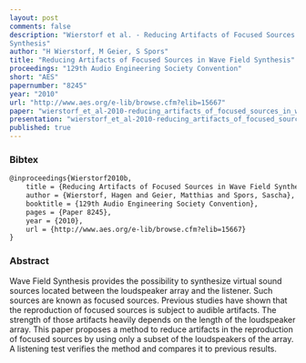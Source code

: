 ```yaml
---
layout: post
comments: false
description: "Wierstorf et al. - Reducing Artifacts of Focused Sources in Wave Field
Synthesis"
author: "H Wierstorf, M Geier, S Spors"
title: "Reducing Artifacts of Focused Sources in Wave Field Synthesis"
proceedings: "129th Audio Engineering Society Convention"
short: "AES"
papernumber: "8245"
year: "2010"
url: "http://www.aes.org/e-lib/browse.cfm?elib=15667"
paper: "wierstorf_et_al-2010-reducing_artifacts_of_focused_sources_in_wave_field_synthesis.pdf"
presentation: "wierstorf_et_al-2010-reducing_artifacts_of_focused_sources_in_wave_field_synthesis-presentation.pdf"
published: true
---
```


### Bibtex

```latex
@inproceedings{Wierstorf2010b,
  	title = {Reducing Artifacts of Focused Sources in Wave Field Synthesis},
    author = {Wierstorf, Hagen and Geier, Matthias and Spors, Sascha},
    booktitle = {129th Audio Engineering Society Convention},
    pages = {Paper 8245},
    year = {2010},
    url = {http://www.aes.org/e-lib/browse.cfm?elib=15667}
}
```

### Abstract

Wave Field Synthesis provides the possibility to synthesize virtual sound
sources located between the loudspeaker array and the listener. Such sources are
known as focused sources. Previous studies have shown that the reproduction of
focused sources is subject to audible artifacts. The strength of those artifacts
heavily depends on the length of the loudspeaker array. This paper proposes a
method to reduce artifacts in the reproduction of focused sources by using only
a subset of the loudspeakers of the array. A listening test verifies the method
and compares it to previous results.
